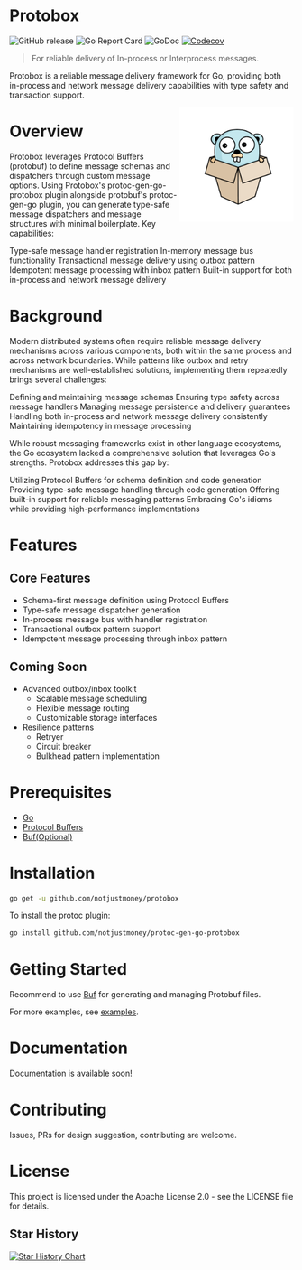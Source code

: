 # Protobox
![GitHub release](https://img.shields.io/github/release/notjustmoney/protobox.svg)
![Go Report Card](https://goreportcard.com/badge/github.com/notjustmoney/protobox)
![GoDoc](https://godoc.org/github.com/notjustmoney/protobox?status.svg)
[![Codecov](https://codecov.io/gh/notjustmoney/protobox/branch/main/graph/badge.svg)](https://codecov.io/gh/notjustmoney/protobox)


> For reliable delivery of In-process or Interprocess messages.

Protobox is a reliable message delivery framework for Go, providing both in-process and network message delivery capabilities with type safety and transaction support.

<img width="40%" align="right" src="./logo/protobox-gopher.png" style="display: block;" alt="description">



# Overview
Protobox leverages Protocol Buffers (protobuf) to define message schemas and dispatchers through custom message options. Using Protobox's protoc-gen-go-protobox plugin alongside protobuf's protoc-gen-go plugin, you can generate type-safe message dispatchers and message structures with minimal boilerplate.
Key capabilities:

Type-safe message handler registration
In-memory message bus functionality
Transactional message delivery using outbox pattern
Idempotent message processing with inbox pattern
Built-in support for both in-process and network message delivery

# Background
Modern distributed systems often require reliable message delivery mechanisms across various components, both within the same process and across network boundaries. While patterns like outbox and retry mechanisms are well-established solutions, implementing them repeatedly brings several challenges:

Defining and maintaining message schemas
Ensuring type safety across message handlers
Managing message persistence and delivery guarantees
Handling both in-process and network message delivery consistently
Maintaining idempotency in message processing

While robust messaging frameworks exist in other language ecosystems, the Go ecosystem lacked a comprehensive solution that leverages Go's strengths. Protobox addresses this gap by:

Utilizing Protocol Buffers for schema definition and code generation
Providing type-safe message handling through code generation
Offering built-in support for reliable messaging patterns
Embracing Go's idioms while providing high-performance implementations

# Features
## Core Features

- Schema-first message definition using Protocol Buffers
- Type-safe message dispatcher generation
- In-process message bus with handler registration
- Transactional outbox pattern support
- Idempotent message processing through inbox pattern

## Coming Soon

- Advanced outbox/inbox toolkit
  - Scalable message scheduling
  - Flexible message routing
  - Customizable storage interfaces
- Resilience patterns
  - Retryer
  - Circuit breaker
  - Bulkhead pattern implementation

# Prerequisites
- [Go](https://golang.org/dl/)
- [Protocol Buffers](https://developers.google.com/protocol-buffers/docs/downloads)
- [Buf(Optional)](https://docs.buf.build/installation)

# Installation
```bash
go get -u github.com/notjustmoney/protobox
```

To install the protoc plugin:
```bash
go install github.com/notjustmoney/protoc-gen-go-protobox
```

# Getting Started
Recommend to use [Buf](https://docs.buf.build/installation) for generating and managing Protobuf files.

For more examples, see [examples](./examples).

# Documentation
Documentation is available soon!

# Contributing
Issues, PRs for design suggestion, contributing are welcome.

# License
This project is licensed under the Apache License 2.0 - see the LICENSE file for details.

## Star History

[![Star History Chart](https://api.star-history.com/svg?repos=notjustmoney/protobox&type=Date)](https://star-history.com/#notjustmoney/protobox&Date)